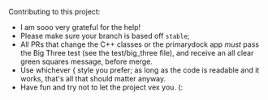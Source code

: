 Contributing to this project:

- I am sooo very grateful for the help!
- Please make sure your branch is based off `stable`;
- All PRs that change the C++ classes or the primarydock app *must* pass the Big Three test (see the test/big_three file), and receive an all clear green squares message, before merge.
- Use whichever { style you prefer; as long as the code is readable and it works, that's all that should matter anyway.
- Have fun and try not to let the project vex you. (:
